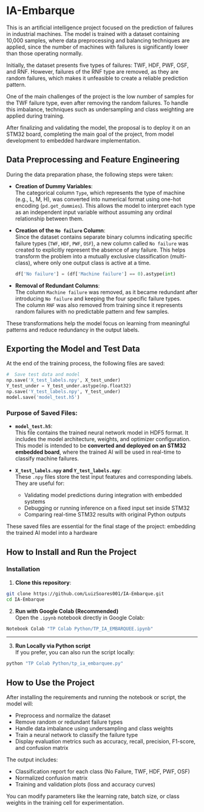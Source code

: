 # IA-Embarque

This is an artificial intelligence project focused on the prediction of failures in industrial machines. The model is trained with a dataset containing 10,000 samples, where data preprocessing and balancing techniques are applied, since the number of machines with failures is significantly lower than those operating normally.

Initially, the dataset presents five types of failures: TWF, HDF, PWF, OSF, and RNF. However, failures of the RNF type are removed, as they are random failures, which makes it unfeasible to create a reliable prediction pattern.

One of the main challenges of the project is the low number of samples for the TWF failure type, even after removing the random failures. To handle this imbalance, techniques such as undersampling and class weighting are applied during training.

After finalizing and validating the model, the proposal is to deploy it on an STM32 board, completing the main goal of the project, from model development to embedded hardware implementation.

## Data Preprocessing and Feature Engineering

During the data preparation phase, the following steps were taken:

- **Creation of Dummy Variables**:  
  The categorical column `Type`, which represents the type of machine (e.g., L, M, H), was converted into numerical format using one-hot encoding (`pd.get_dummies`). This allows the model to interpret each type as an independent input variable without assuming any ordinal relationship between them.

- **Creation of the `No failure` Column**:  
  Since the dataset contains separate binary columns indicating specific failure types (`TWF`, `HDF`, `PWF`, `OSF`), a new column called `No failure` was created to explicitly represent the absence of any failure. This helps transform the problem into a mutually exclusive classification (multi-class), where only one output class is active at a time.

  ```python
  df['No failure'] = (df['Machine failure'] == 0).astype(int)
  ```

- **Removal of Redundant Columns**:  
  The column `Machine failure` was removed, as it became redundant after introducing `No failure` and keeping the four specific failure types.  
  The column `RNF` was also removed from training since it represents random failures with no predictable pattern and few samples.

These transformations help the model focus on learning from meaningful patterns and reduce redundancy in the output labels.

## Exporting the Model and Test Data

At the end of the training process, the following files are saved:

```python
#  Save test data and model
np.save('X_test_labels.npy', X_test_under)
Y_test_under = Y_test_under.astype(np.float32)
np.save('Y_test_labels.npy', Y_test_under)
model.save('model_test.h5')
```

### Purpose of Saved Files:

- **`model_test.h5`**:  
  This file contains the trained neural network model in HDF5 format. It includes the model architecture, weights, and optimizer configuration. This model is intended to be **converted and deployed on an STM32 embedded board**, where the trained AI will be used in real-time to classify machine failures.

- **`X_test_labels.npy` and `Y_test_labels.npy`**:  
  These `.npy` files store the test input features and corresponding labels.  
  They are useful for:
  - Validating model predictions during integration with embedded systems
  - Debugging or running inference on a fixed input set inside STM32
  - Comparing real-time STM32 results with original Python outputs

These saved files are essential for the final stage of the project: embedding the trained AI model into a hardware


## How to Install and Run the Project

### Installation

1. **Clone this repository**:

```bash
git clone https://github.com/LuizSoares001/IA-Embarque.git
cd IA-Embarque
```

2. **Run with Google Colab (Recommended)**  
Open the `.ipynb` notebook directly in Google Colab:

```bash
Notebook Colab "TP Colab Python/TP_IA_EMBARQUEE.ipynb"
```
---

3. **Run Locally via Python script**  
If you prefer, you can also run the script locally:

```bash
python "TP Colab Python/tp_ia_embarquee.py"
```

## How to Use the Project

After installing the requirements and running the notebook or script, the model will:

- Preprocess and normalize the dataset
- Remove random or redundant failure types
- Handle data imbalance using undersampling and class weights
- Train a neural network to classify the failure type
- Display evaluation metrics such as accuracy, recall, precision, F1-score, and confusion matrix

The output includes:
- Classification report for each class (No Failure, TWF, HDF, PWF, OSF)
- Normalized confusion matrix
- Training and validation plots (loss and accuracy curves)

You can modify parameters like the learning rate, batch size, or class weights in the training cell for experimentation.



